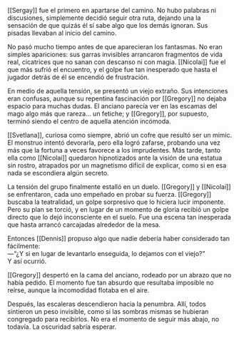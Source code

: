 [[Sergay]] fue el primero en apartarse del camino. No hubo palabras ni discusiones, simplemente decidió seguir otra ruta, dejando una la sensación de que quizás él sí sabe algo que los demás ignoran. Sus pisadas llevaban al inicio del camino.

No pasó mucho tiempo antes de que aparecieran los fantasmas. No eran simples apariciones: sus garras invisibles arrancaron fragmentos de vida real, cicatrices que no sanan con descanso ni con magia. [[Nicolai]] fue el que más sufrió el encuentro, y el golpe fue tan inesperado que hasta el jugador detrás de él se encendió de frustración.

En medio de aquella tensión, se presentó un viejo extraño. Sus intenciones eran confusas, aunque su repentina fascinación por [[Gregory]] no dejaba espacio para muchas dudas. El anciano parecía ver en las escamas del mago algo más que rareza… un fetiche; y [[Gregory]], por supuesto, terminó siendo el centro de aquella atención incómoda.

[[Svetlana]], curiosa como siempre, abrió un cofre que resultó ser un mimic. El monstruo intentó devorarla, pero ella logró zafarse, probando una vez más que la fortuna a veces favorece a los imprudentes. Más tarde, tanto ella como [[Nicolai]] quedaron hipnotizados ante la visión de una estatua sin rostro, atrapados por un magnetismo difícil de explicar, como si en esa nada se escondiera algún secreto.

La tensión del grupo finalmente estalló en un duelo. [[Gregory]] y [[Nicolai]] se enfrentaron, cada uno empeñado en probar su fuerza. [[Gregory]] buscaba la teatralidad, un golpe sorpresivo que lo hiciera lucir imponente. Pero su plan se torció, y en lugar de un momento de gloria recibió un golpe directo que lo dejó inconsciente en el suelo. Fue una escena tan inesperada que hasta arrancó carcajadas alrededor de la mesa.

Entonces [[Dennis]] propuso algo que nadie debería haber considerado tan fácilmente:  
—“¿Y si en lugar de levantarlo enseguida, lo dejamos con el viejo?”  
Y así ocurrió.

[[Gregory]] despertó en la cama del anciano, rodeado por un abrazo que no había pedido. El momento fue tan absurdo que resultaba imposible no reírse, aunque la incomodidad flotaba en el aire.

Después, las escaleras descendieron hacia la penumbra. Allí, todos sintieron un peso invisible, como si las sombras mismas se hubieran congregado para recibirlos. No era el momento de seguir más abajo, no todavía. La oscuridad sabría esperar.